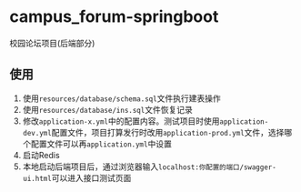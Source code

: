 # campus_forum-springboot
校园论坛项目(后端部分)


## 使用
1. 使用`resources/database/schema.sql`文件执行建表操作
2. 使用`resources/database/ins.sql`文件恢复记录
2. 修改`application-x.yml`中的配置内容。测试项目时使用`application-dev.yml`配置文件，项目打算发行时改用`application-prod.yml`文件，选择哪个配置文件可以再`application.yml`中设置
3. 启动Redis
4. 本地启动后端项目后，通过浏览器输入`localhost:你配置的端口/swagger-ui.html`可以进入接口测试页面
